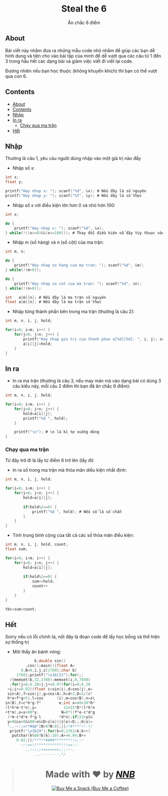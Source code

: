 <h1 align="center">Steal the 6</h1>
<p align="center">Ăn chắc 6 điểm</p>


## About

Bài viết này nhằm đưa ra những mẫu code nhỏ nhằm để giúp các bạn dễ hình dung và tiện cho vào bài tập của mình để dễ vượt qua các câu từ 1 đến 3 trong hầu hết các dạng bài và giảm việc viết đi viết lại code.

Đương nhiên nếu bạn học thuộc (không khuyến khích) thì bạn có thể vượt qua con 6.

## Contents
- [About](#about)
- [Contents](#contents)
- [Nhập](#nhập)
- [In ra](#in-ra)
  - [Chạy qua ma trận](#chạy-qua-ma-trận)
- [Hết](#hết)

## Nhập

Thường là câu 1, yêu càu người dùng nhập vào một gíá trị nào đấy

- Nhập số x:

```c
int x;
float y;

printf("Hay nhap x: "); scanf("%d", &x); # Nếu đây là số nguyên
printf("Hay nhap y: "); scanf("%f", &y); # Nếu đây là số thực
```

- Nhập số x với điều kiện lớn hơn 0 và nhỏ hơn 100:

```c
int x;

do {
	printf("Hay nhap x: "); scanf("%d", &x);
} while(!((x>=0)&&(x<=100))); # Thay đổi điều kiện oẳ đây tùy thuọc vào yêu cầu của đề bài
```

- Nhập m (số hàng) và n (số cột) của ma trận:

```c
int m, n;

do {
	printf("Hay nhap so hang cua ma tran: "); scanf("%d", &m);
} while(!(m>0));

do {
	printf("Hay nhap so cot cua ma tran: "); scanf("%d", &n);
} while(!(n>0));

int   a[m][n]; # Nếu đây là ma trận số nguyên
float a[m][n]; # Nếu đây là ma trận số thực
```

- Nhập từng thành phần bên trong ma trận (thường là câu 2):

```c
int m, n, i, j, hold;

for(i=0; i<m; i++) {
	for(j=0; j<n; j++) {
		printf("Hay nhap gia tri cua thanh phan a[%d][%d]: ", i, j); scanf("%d", &hold);
		a[i][j]=hold;
	}
}
```

## In ra

- In ra ma trận (thường là câu 3, nếu may mán mà vào dạng bài có dúng 3 câu kiểu này, mỗi câu 2 điểm thì bạn đã ăn chắc 6 điểm):

```c
int m, n, i, j, hold;

for(i=0; i<m; i++) {
	for(j=0; j<n; j++) {
		hold=a[i][j];
		printf("%d ", hold);
	}

	printf("\n"); # \n là kí tự xuống dòng
}
```

### Chạy qua ma trận

Từ đây trở đi là lấy từ điểm 6 trở lên (lấy đi)

- In ra số trong ma trận mà thỏa mãn diều kiện nhất định:

```c
int m, n, i, j, hold;

for(i=0; i<m; i++) {
	for(j=0; j<n; j++) {
		hold=a[i][j];
		
		if(hold%2==0) {
			printf("%d ", hold); # Nếu số là số chẵn
		}
	}
}
```

- Tính trung bình cộng của tất cả các số thỏa mãn điều kiện:

```c
int m, n, i, j, hold, count;
float sum;

for(i=0; i<m; i++) {
	for(j=0; j<n; j++) {
		hold=a[i][j];
		
		if(hold%2==0) {
			sum+=hold;
			count++
		}
	}
}

tbc=sum/count;
```

## Hết

Sorry nếu có lỗi chính tả, nốt đây là đoạn code để lấy học bổng và thể hiện sự thống trị

- Mời thầy ăn bánh vòng:

```c
             k;double sin()
         ,cos();main(){float A=
       0,B=0,i,j,z[1760];char b[
     1760];printf("\x1b[2J");for(;;
  ){memset(b,32,1760);memset(z,0,7040)
  ;for(j=0;6.28>j;j+=0.07)for(i=0;6.28
 >i;i+=0.02){float c=sin(i),d=cos(j),e=
 sin(A),f=sin(j),g=cos(A),h=d+2,D=1/(c*
 h*e+f*g+5),l=cos      (i),m=cos(B),n=s\
in(B),t=c*h*g-f*        e;int x=40+30*D*
(l*h*m-t*n),y=            12+15*D*(l*h*n
+t*m),o=x+80*y,          N=8*((f*e-c*d*g
 )*m-c*d*e-f*g-l        *d*n);if(22>y&&
 y>0&&x>0&&80>x&&D>z[o]){z[o]=D;;;b[o]=
 ".,-~:;=!*#$@"[N>0?N:0];}}/*#****!!-*/
  printf("\x1b[H");for(k=0;1761>k;k++)
   putchar(k%80?b[k]:10);A+=0.04;B+=
     0.02;}}/*****####*******!!=;:~
       ~::==!!!**********!!!==::-
         .,~~;;;========;;;:~-.
             ..,--------,*/
```

> <h1 align="center">Made with ❤️ by <a href="https://github.com/NNBnh"><i>NNB</i></a></h1>
>
> <p align="center"><a href="https://www.buymeacoffee.com/nnbnh"><img src="https://img.shields.io/badge/buy_me_a_coffee%20-%23F7CA88.svg?logo=buy-me-a-coffee&logoColor=333333&style=for-the-badge" alt="Buy Me a Snack (Buy Me a Coffee)"></p>
